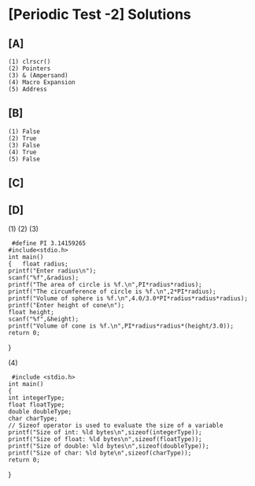 # [Periodic Test -2] Solutions

## [A]
 
    (1) clrscr()
    (2) Pointers
    (3) & (Ampersand)
    (4) Macro Expansion 
    (5) Address
    
## [B]

    (1) False
    (2) True
    (3) False
    (4) True
    (5) False

## [C]

## [D]

   (1)
   (2)
   (3)
     
     #define PI 3.14159265
    #include<stdio.h>
    int main()
    {   float radius;
    printf("Enter radius\n");
    scanf("%f",&radius);
    printf("The area of circle is %f.\n",PI*radius*radius);
    printf("The circumference of circle is %f.\n",2*PI*radius);
    printf("Volume of sphere is %f.\n",4.0/3.0*PI*radius*radius*radius);
    printf("Enter height of cone\n");
    float height;
    scanf("%f",&height);
    printf("Volume of cone is %f.\n",PI*radius*radius*(height/3.0));
    return 0;
   }
  
  (4)
  
     #include <stdio.h>
    int main()
    {
    int integerType;
    float floatType;
    double doubleType;
    char charType;
    // Sizeof operator is used to evaluate the size of a variable
    printf("Size of int: %ld bytes\n",sizeof(integerType));
    printf("Size of float: %ld bytes\n",sizeof(floatType));
    printf("Size of double: %ld bytes\n",sizeof(doubleType));
    printf("Size of char: %ld byte\n",sizeof(charType));
    return 0;
   }
   

       
    
